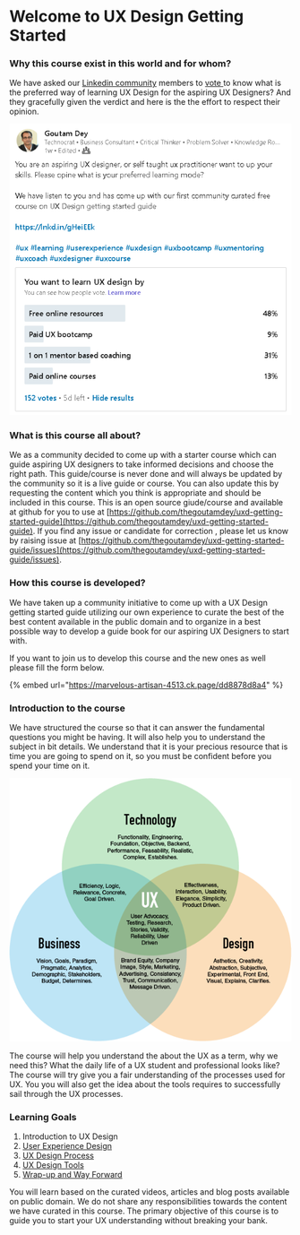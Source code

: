 # Welcome to UX Design Getting Started

### Why this course exist in this world and for whom?

We have asked our [Linkedin community](https://www.linkedin.com/groups/1875717/) members to [vote ](https://www.linkedin.com/feed/update/urn:li:activity:6707715154920001536/)to know what is the preferred way of learning UX Design for the aspiring UX Designers? And they gracefully given the verdict and here is the the effort to respect their opinion.

![Linkedin polling result.](.gitbook/assets/image%20%288%29.png)

### What is this course all about?

We as a community decided to come up with a starter course which can guide aspiring UX designers to take informed decisions and choose the right path.  This guide/course is never done and will always be updated by the community so it is a live guide or course. You can also update this by requesting the content which you think is appropriate and should be included in this course. This is an open source giude/course and available at github for you to use at [https://github.com/thegoutamdey/uxd-getting-started-guide](https://github.com/thegoutamdey/uxd-getting-started-guide). If you find any issue or candidate for correction , please let us know by raising issue at [https://github.com/thegoutamdey/uxd-getting-started-guide/issues](https://github.com/thegoutamdey/uxd-getting-started-guide/issues).

### How this course is developed?

We have taken up a community initiative to come up with a UX Design getting started guide utilizing our own experience to curate the best of the best content available in the public domain and to organize in  a best possible way to develop a guide book for our aspiring UX Designers to start with.

If you want to join us to develop this course and the new ones as well please fill the form below.

{% embed url="https://marvelous-artisan-4513.ck.page/dd8878d8a4" %}

### Introduction to the course

We have structured the course so that it can answer the fundamental questions you might be having. It will also help you to understand the subject in bit details. We understand that it is your precious resource that is time you are going to spend on it, so you must be confident before you spend your time on it.

![](.gitbook/assets/image%20%283%29.png)



The course will help you understand the about the UX as a term, why we need this? What the daily life of a UX student and professional looks like? The course will try give you a fair understanding of the processes used for UX. You you will also get the idea about the tools requires to successfully sail through the UX  processes. 

### Learning Goals

1. Introduction to UX Design
2. [User Experience Design](user-experience-design/)
3. [UX Design Process](ux-design-process/)
4. [UX Design Tools](ux-design-tools/)
5. [Wrap-up and Way Forward](conclusion-and-way-forward/)

You will learn based on the curated videos, articles and blog posts available on public domain. We do not share any responsibilities towards the content we have curated in this course.  The primary objective of this course  is to guide you to start your UX understanding without breaking your bank. 



 

